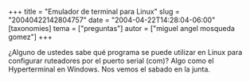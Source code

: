 +++
title = "Emulador de terminal para Linux"
slug = "20040422142804757"
date = "2004-04-22T14:28:04-06:00"
[taxonomies]
tema = ["preguntas"]
autor = ["miguel angel mosqueda gomez"]
+++

¿Alguno de ustedes sabe qué programa se puede utilizar en Linux para
configurar ruteadores por el puerto serial (com)? Algo como el
Hyperterminal en Windows. Nos vemos el sabado en la junta.
